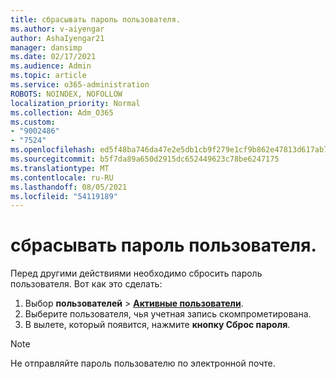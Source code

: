 ```yaml
---
title: сбрасывать пароль пользователя.
ms.author: v-aiyengar
author: AshaIyengar21
manager: dansimp
ms.date: 02/17/2021
ms.audience: Admin
ms.topic: article
ms.service: o365-administration
ROBOTS: NOINDEX, NOFOLLOW
localization_priority: Normal
ms.collection: Adm_O365
ms.custom:
- "9002486"
- "7524"
ms.openlocfilehash: ed5f48ba746da47e2e5db1cb9f279e1cf9b862e47813d617ab7df18ed64725ed
ms.sourcegitcommit: b5f7da89a650d2915dc652449623c78be6247175
ms.translationtype: MT
ms.contentlocale: ru-RU
ms.lasthandoff: 08/05/2021
ms.locfileid: "54119189"
---
```

# <a name="reset-the-users-password"></a>сбрасывать пароль пользователя.

Перед другими действиями необходимо сбросить пароль пользователя. Вот как это сделать:

1. Выбор **пользователей**  >  **[Активные пользователи](https://go.microsoft.com/fwlink/p/?linkid=834822)**.
1. Выберите пользователя, чья учетная запись скомпрометирована.
1. В вылете, который появится, нажмите **кнопку Сброс пароля**.

> [!NOTE]
> Не отправляйте пароль пользователю по электронной почте.
